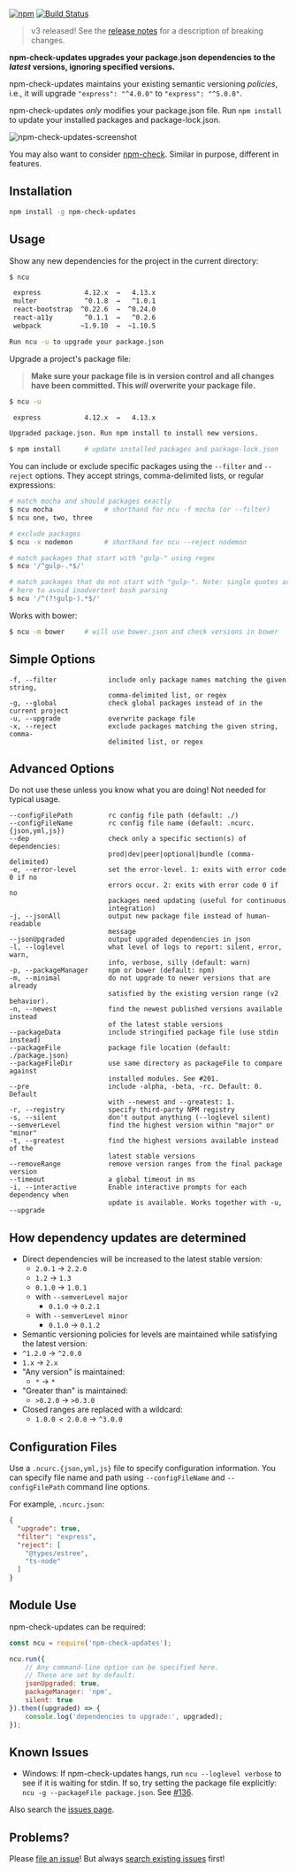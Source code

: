 [![npm](https://badge.fury.io/js/npm-check-updates.svg)](http://badge.fury.io/js/npm-check-updates)
[![Build Status](https://travis-ci.org/tjunnone/npm-check-updates.svg?branch=master)](https://travis-ci.org/tjunnone/npm-check-updates)

> v3 released! See the [release notes](https://github.com/tjunnone/npm-check-updates/releases/tag/v3.0.0) for a description of breaking changes.

**npm-check-updates upgrades your package.json dependencies to the *latest* versions, ignoring specified versions.**

npm-check-updates maintains your existing semantic versioning *policies*, i.e., it will upgrade `"express": "^4.0.0"` to `"express": "^5.0.0"`.

npm-check-updates *only* modifies your package.json file. Run `npm install` to update your installed packages and package-lock.json.

![npm-check-updates-screenshot](https://cloud.githubusercontent.com/assets/750276/8864534/0788a4d8-3171-11e5-9881-8f7dcf634d14.png)

You may also want to consider [npm-check](https://github.com/dylang/npm-check). Similar in purpose, different in features.

Installation
--------------

```sh
npm install -g npm-check-updates
```

Usage
--------------
Show any new dependencies for the project in the current directory:

```sh
$ ncu

 express           4.12.x  →   4.13.x
 multer            ^0.1.8  →   ^1.0.1
 react-bootstrap  ^0.22.6  →  ^0.24.0
 react-a11y        ^0.1.1  →   ^0.2.6
 webpack          ~1.9.10  →  ~1.10.5

Run ncu -u to upgrade your package.json
```

Upgrade a project's package file:

> **Make sure your package file is in version control and all changes have been committed. This *will* overwrite your package file.**

```sh
$ ncu -u

 express           4.12.x  →   4.13.x

Upgraded package.json. Run npm install to install new versions.

$ npm install      # update installed packages and package-lock.json
```

You can include or exclude specific packages using the `--filter` and `--reject` options. They accept strings, comma-delimited lists, or regular expressions:

```sh
# match mocha and should packages exactly
$ ncu mocha             # shorthand for ncu -f mocha (or --filter)
$ ncu one, two, three

# exclude packages
$ ncu -x nodemon        # shorthand for ncu --reject nodemon

# match packages that start with "gulp-" using regex
$ ncu '/^gulp-.*$/'

# match packages that do not start with "gulp-". Note: single quotes are required
# here to avoid inadvertent bash parsing
$ ncu '/^(?!gulp-).*$/'
```

Works with bower:

```sh
$ ncu -m bower     # will use bower.json and check versions in bower
```

Simple Options
--------------
    -f, --filter             include only package names matching the given string,
                             comma-delimited list, or regex
    -g, --global             check global packages instead of in the current project
    -u, --upgrade            overwrite package file
    -x, --reject             exclude packages matching the given string, comma-
                             delimited list, or regex

Advanced Options
--------------

Do not use these unless you know what you are doing! Not needed for typical usage.

    --configFilePath         rc config file path (default: ./)
    --configFileName         rc config file name (default: .ncurc.{json,yml,js})                             
    --dep                    check only a specific section(s) of dependencies:
                             prod|dev|peer|optional|bundle (comma-delimited)
    -e, --error-level        set the error-level. 1: exits with error code 0 if no
                             errors occur. 2: exits with error code 0 if no
                             packages need updating (useful for continuous
                             integration)
    -j, --jsonAll            output new package file instead of human-readable
                             message
    --jsonUpgraded           output upgraded dependencies in json
    -l, --loglevel           what level of logs to report: silent, error, warn,
                             info, verbose, silly (default: warn)
    -p, --packageManager     npm or bower (default: npm)
    -m, --minimal            do not upgrade to newer versions that are already
                             satisfied by the existing version range (v2 behavior).
    -n, --newest             find the newest published versions available instead
                             of the latest stable versions
    --packageData            include stringified package file (use stdin instead)
    --packageFile            package file location (default: ./package.json)
    --packageFileDir         use same directory as packageFile to compare against
                             installed modules. See #201.
    --pre                    include -alpha, -beta, -rc. Default: 0. Default 
                             with --newest and --greatest: 1.
    -r, --registry           specify third-party NPM registry
    -s, --silent             don't output anything (--loglevel silent)
    --semverLevel            find the highest version within "major" or "minor"
    -t, --greatest           find the highest versions available instead of the
                             latest stable versions
    --removeRange            remove version ranges from the final package version
    --timeout                a global timeout in ms
    -i, --interactive        Enable interactive prompts for each dependency when
                             update is available. Works together with -u, --upgrade

How dependency updates are determined
--------------

- Direct dependencies will be increased to the latest stable version:
  - `2.0.1` → `2.2.0`
  - `1.2` → `1.3`
  - `0.1.0` → `1.0.1`
  - with `--semverLevel major`
    - `0.1.0` → `0.2.1`
  - with `--semverLevel minor`
    - `0.1.0` → `0.1.2`
-  Semantic versioning policies for levels are maintained while satisfying the latest version:
  - `^1.2.0` → `^2.0.0`
  - `1.x` → `2.x`
- "Any version" is maintained:
  - `*` → `*`
- "Greater than" is maintained:
  - `>0.2.0` → `>0.3.0`
- Closed ranges are replaced with a wildcard:
  - `1.0.0 < 2.0.0` → `^3.0.0`

Configuration Files
--------------
Use a `.ncurc.{json,yml,js}` file to specify configuration information.
You can specify file name and path using `--configFileName` and `--configFilePath`
command line options.

For example, `.ncurc.json`:

```json
{
  "upgrade": true,
  "filter": "express",
  "reject": [
    "@types/estree",
    "ts-node"
  ]
}
```

Module Use
--------------
npm-check-updates can be required:

```js
const ncu = require('npm-check-updates');

ncu.run({
    // Any command-line option can be specified here.
    // These are set by default:
    jsonUpgraded: true,
    packageManager: 'npm',
    silent: true
}).then((upgraded) => {
    console.log('dependencies to upgrade:', upgraded);
});
```

Known Issues
--------------

- Windows: If npm-check-updates hangs, run `ncu --loglevel verbose` to see if it is waiting for stdin. If so, try setting the package file explicitly: `ncu -g --packageFile package.json`. See [#136](https://github.com/tjunnone/npm-check-updates/issues/136#issuecomment-155721102).

Also search the [issues page](https://github.com/tjunnone/npm-check-updates/issues).


Problems?
--------------

Please [file an issue](https://github.com/tjunnone/npm-check-updates/issues)! But always [search existing issues](https://github.com/tjunnone/npm-check-updates/issues?utf8=%E2%9C%93&q=is%3Aissue) first!
